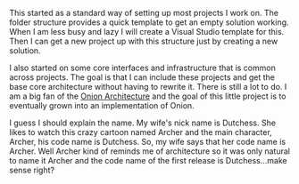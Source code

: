 This started as a standard way of setting up most projects I work on. The folder 
structure provides a quick template to get an empty solution working. When I am
less busy and lazy I will create a Visual Studio template for this. Then I can 
get a new project up with this structure just by creating a new solution.

I also started on some core interfaces and infrastructure that is common across
projects. The goal is that I can include these projects and get the base core
architecture without having to rewrite it. There is still a lot to do. I am a
big fan of the [Onion Architecture](http://jeffreypalermo.com/blog/the-onion-architecture-part-1/) and 
the goal of this little project is to eventually grown into an implementation of
Onion.

I guess I should explain the name. My wife's nick name is Dutchess. She likes to
watch this crazy cartoon named Archer and the main character, Archer, his code
name is Dutchess. So, my wife says that her code name is Archer. Well Archer kind
of reminds me of architecture so it was only natural to name it Archer and the
code name of the first release is Dutchess...make sense right?